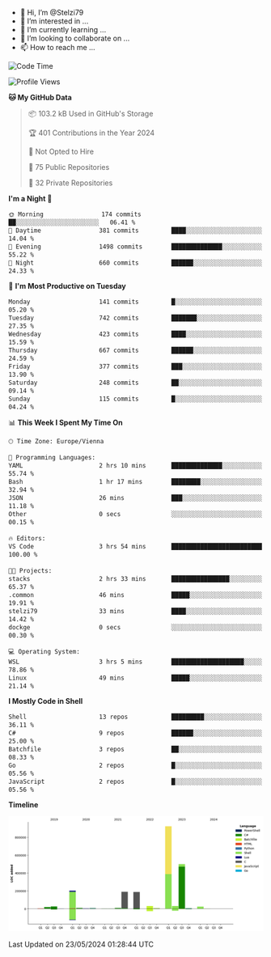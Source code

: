 - 👋 Hi, I’m @Stelzi79
- 👀 I’m interested in ...
- 🌱 I’m currently learning ...
- 💞️ I’m looking to collaborate on ...
- 📫 How to reach me ...

<!--START_SECTION:waka-->
![Code Time](http://img.shields.io/badge/Code%20Time-995%20hrs%208%20mins-blue)

![Profile Views](http://img.shields.io/badge/Profile%20Views-0-blue)

**🐱 My GitHub Data** 

> 📦 103.2 kB Used in GitHub's Storage 
 > 
> 🏆 401 Contributions in the Year 2024
 > 
> 🚫 Not Opted to Hire
 > 
> 📜 75 Public Repositories 
 > 
> 🔑 32 Private Repositories 
 > 
**I'm a Night 🦉** 

```text
🌞 Morning                174 commits         ██░░░░░░░░░░░░░░░░░░░░░░░   06.41 % 
🌆 Daytime                381 commits         ████░░░░░░░░░░░░░░░░░░░░░   14.04 % 
🌃 Evening                1498 commits        ██████████████░░░░░░░░░░░   55.22 % 
🌙 Night                  660 commits         ██████░░░░░░░░░░░░░░░░░░░   24.33 % 
```
📅 **I'm Most Productive on Tuesday** 

```text
Monday                   141 commits         █░░░░░░░░░░░░░░░░░░░░░░░░   05.20 % 
Tuesday                  742 commits         ███████░░░░░░░░░░░░░░░░░░   27.35 % 
Wednesday                423 commits         ████░░░░░░░░░░░░░░░░░░░░░   15.59 % 
Thursday                 667 commits         ██████░░░░░░░░░░░░░░░░░░░   24.59 % 
Friday                   377 commits         ███░░░░░░░░░░░░░░░░░░░░░░   13.90 % 
Saturday                 248 commits         ██░░░░░░░░░░░░░░░░░░░░░░░   09.14 % 
Sunday                   115 commits         █░░░░░░░░░░░░░░░░░░░░░░░░   04.24 % 
```


📊 **This Week I Spent My Time On** 

```text
🕑︎ Time Zone: Europe/Vienna

💬 Programming Languages: 
YAML                     2 hrs 10 mins       ██████████████░░░░░░░░░░░   55.74 % 
Bash                     1 hr 17 mins        ████████░░░░░░░░░░░░░░░░░   32.94 % 
JSON                     26 mins             ███░░░░░░░░░░░░░░░░░░░░░░   11.18 % 
Other                    0 secs              ░░░░░░░░░░░░░░░░░░░░░░░░░   00.15 % 

🔥 Editors: 
VS Code                  3 hrs 54 mins       █████████████████████████   100.00 % 

🐱‍💻 Projects: 
stacks                   2 hrs 33 mins       ████████████████░░░░░░░░░   65.37 % 
.common                  46 mins             █████░░░░░░░░░░░░░░░░░░░░   19.91 % 
stelzi79                 33 mins             ████░░░░░░░░░░░░░░░░░░░░░   14.42 % 
dockge                   0 secs              ░░░░░░░░░░░░░░░░░░░░░░░░░   00.30 % 

💻 Operating System: 
WSL                      3 hrs 5 mins        ████████████████████░░░░░   78.86 % 
Linux                    49 mins             █████░░░░░░░░░░░░░░░░░░░░   21.14 % 
```

**I Mostly Code in Shell** 

```text
Shell                    13 repos            █████████░░░░░░░░░░░░░░░░   36.11 % 
C#                       9 repos             ██████░░░░░░░░░░░░░░░░░░░   25.00 % 
Batchfile                3 repos             ██░░░░░░░░░░░░░░░░░░░░░░░   08.33 % 
Go                       2 repos             █░░░░░░░░░░░░░░░░░░░░░░░░   05.56 % 
JavaScript               2 repos             █░░░░░░░░░░░░░░░░░░░░░░░░   05.56 % 
```



**Timeline**

![Lines of Code chart](https://raw.githubusercontent.com/Stelzi79/Stelzi79/main/assets/bar_graph.png)


 Last Updated on 23/05/2024 01:28:44 UTC
<!--END_SECTION:waka-->

<!---
Stelzi79/Stelzi79 is a ✨ special ✨ repository because its `README.md` (this file) appears on your GitHub profile.
You can click the Preview link to take a look at your changes.
--->
